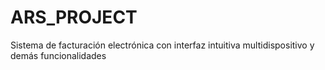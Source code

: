 # ARS_PROJECT
Sistema de facturación electrónica con interfaz intuitiva multidispositivo y demás funcionalidades  
